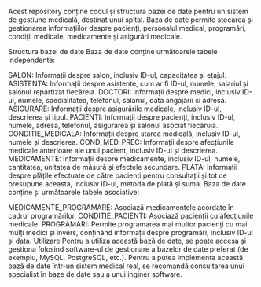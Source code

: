 Acest repository conține codul și structura bazei de date pentru un sistem de gestiune medicală, destinat unui spital. Baza de date permite stocarea și gestionarea informațiilor despre pacienți, personalul medical, programări, condiții medicale, medicamente și asigurări medicale.

Structura bazei de date
Baza de date conține următoarele tabele independente:

SALON: Informații despre salon, inclusiv ID-ul, capacitatea și etajul.
ASISTENTA: Informații despre asistente, cum ar fi ID-ul, numele, salariul și salonul repartizat fiecăreia.
DOCTORI: Informații despre medici, inclusiv ID-ul, numele, specialitatea, telefonul, salariul, data angajării și adresa.
ASIGURARE: Informații despre asigurările medicale, inclusiv ID-ul, descrierea și tipul.
PACIENTI: Informații despre pacienți, inclusiv ID-ul, numele, adresa, telefonul, asigurarea și salonul asociat fiecăruia.
CONDITIE_MEDICALA: Informații despre starea medicală, inclusiv ID-ul, numele și descrierea.
COND_MED_PREC: Informații despre afecțiunile medicale anterioare ale unui pacient, inclusiv ID-ul și descrierea.
MEDICAMENTE: Informații despre medicamente, inclusiv ID-ul, numele, cantitatea, unitatea de măsură și efectele secundare.
PLATA: Informații despre plățile efectuate de către pacienți pentru consultații și tot ce presupune aceasta, inclusiv ID-ul, metoda de plată și suma.
Baza de date conține și următoarele tabele asociative:

MEDICAMENTE_PROGRAMARE: Asociază medicamentele acordate în cadrul programărilor.
CONDITIE_PACIENTI: Asociază pacienții cu afecțiunile medicale.
PROGRAMARI: Permite programarea mai multor pacienți cu mai mulți medici și invers, conținând informații despre programări, inclusiv ID-ul și data.
Utilizare
Pentru a utiliza această bază de date, se poate accesa și gestiona folosind software-ul de gestionare a bazelor de date preferat (de exemplu, MySQL, PostgreSQL, etc.). Pentru a putea implementa această bază de date într-un sistem medical real, se recomandă consultarea unui specialist în baze de date sau a unui inginer software.